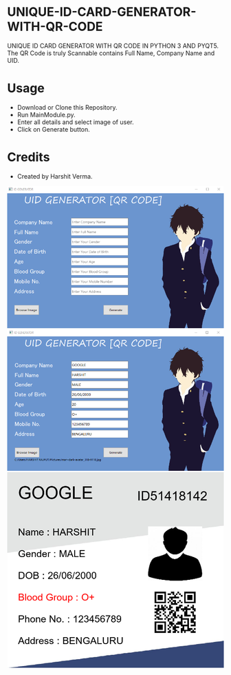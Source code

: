# UNIQUE-ID-CARD-GENERATOR-WITH-QR-CODE
   UNIQUE ID CARD GENERATOR WITH QR CODE IN PYTHON 3 AND PYQT5. The QR Code is truly Scannable contains Full Name, Company Name and UID. 
   
# Usage
    
   - Download or Clone this Repository.
   - Run MainModule.py.
   - Enter all details and select image of user.
   - Click on Generate button.
   
# Credits
   
   - Created by Harshit Verma. 






![alt text](s1.png)
![alt text](s2.png)
![alt text](s3.png)
